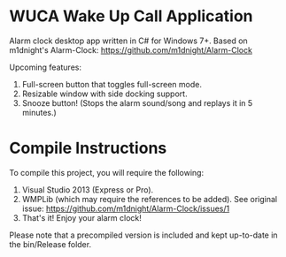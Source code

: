 WUCA Wake Up Call Application
===========

Alarm clock desktop app written in C# for Windows 7+.
Based on m1dnight's Alarm-Clock: https://github.com/m1dnight/Alarm-Clock

Upcoming features:

1. Full-screen button that toggles full-screen mode.
2. Resizable window with side docking support.
3. Snooze button! (Stops the alarm sound/song and replays it in 5 minutes.)

Compile Instructions
===========

To compile this project, you will require the following:

1. Visual Studio 2013 (Express or Pro).
2. WMPLib (which may require the references to be added). See original issue: https://github.com/m1dnight/Alarm-Clock/issues/1
3. That's it!  Enjoy your alarm clock!

Please note that a precompiled version is included and kept up-to-date in the bin/Release folder.
